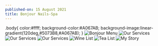 ```yaml
---
published-on: 15 August 2021
title: Bonjour Nails-Spa
---
```

.body{
color:#ffff;
background-color:#A067AB;
background-image:linear-gradient(120deg,#5073B8,#A067AB);
}
![Bonjour Menu](https://raw.githubusercontent.com/harrytrandesign/bonjour_nail_spa/main/IMG_4319.jpeg "Bonjour Nails-Spa")
![Our Services](https://raw.githubusercontent.com/harrytrandesign/bonjour_nail_spa/main/IMG_4316.jpeg "Spa Menu 1")
![Our Services](https://raw.githubusercontent.com/harrytrandesign/bonjour_nail_spa/main/IMG_4317.jpeg "Spa Menu 2")
![Our Services](https://raw.githubusercontent.com/harrytrandesign/bonjour_nail_spa/main/IMG_4318.jpeg "Spa Menu 3")
![Wine List](https://raw.githubusercontent.com/harrytrandesign/bonjour_nail_spa/main/IMG_7681.png "Our Wine List")
![Tea List](https://raw.githubusercontent.com/harrytrandesign/bonjour_nail_spa/main/IMG_7682.png "Our Tea List")
![My Story](https://raw.githubusercontent.com/harrytrandesign/bonjour_nail_spa/main/IMG_7683.png "My Story")
